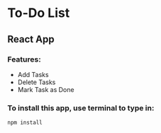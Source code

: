# To-Do List
## React App

### Features:



  - Add Tasks
  - Delete Tasks
  - Mark Task as Done



### To install this app, use terminal to type in:

```code
npm install
```

